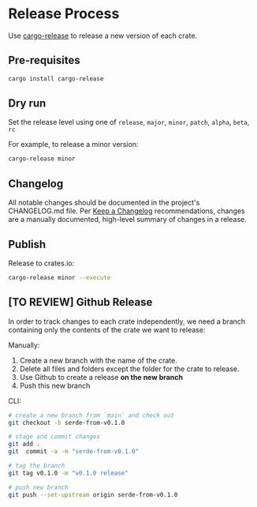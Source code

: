 # Release Process

Use [cargo-release](https://github.com/crate-ci/cargo-release) to release a new version of each crate.

## Pre-requisites

```sh
cargo install cargo-release
```

## Dry run

Set the release level using one of `release`, `major`, `minor`, `patch`, `alpha`, `beta`, `rc`

For example, to release a minor version:

```sh
cargo-release minor
```

## Changelog

All notable changes should be documented in the project's CHANGELOG.md file.
Per [Keep a Changelog](https://keepachangelog.com/en/1.0.0/) recommendations, changes are a manually
documented, high-level summary of changes in a release.

## Publish

Release to crates.io:

```sh
cargo-release minor --execute
```

## [TO REVIEW] Github Release

In order to track changes to each crate independently, we need a branch containing only the contents of the crate we want to release:

Manually:

1. Create a new branch with the name of the crate.
2. Delete all files and folders except the folder for the crate to release.
3. Use Github to create a release **on the new branch**
4. Push this new branch

CLI:

```sh
# create a new branch from `main` and check out
git checkout -b serde-from-v0.1.0

# stage and commit changes
git add . 
git  commit -a -m "serde-from-v0.1.0"

# tag the branch
git tag v0.1.0 -m "v0.1.0 release"

# push new branch
git push --set-upstream origin serde-from-v0.1.0
```

